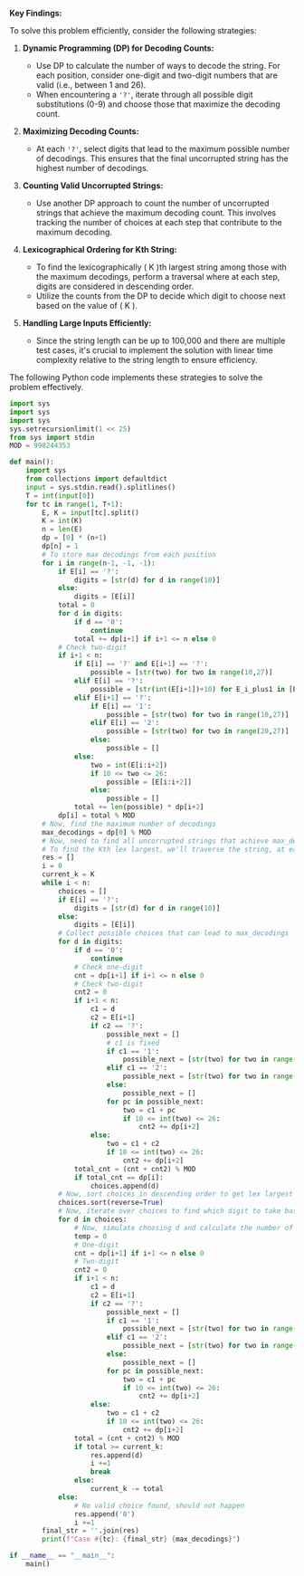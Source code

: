 **Key Findings:**

To solve this problem efficiently, consider the following strategies:

1. **Dynamic Programming (DP) for Decoding Counts:**
   - Use DP to calculate the number of ways to decode the string. For each position, consider one-digit and two-digit numbers that are valid (i.e., between 1 and 26).
   - When encountering a `'?'`, iterate through all possible digit substitutions (0-9) and choose those that maximize the decoding count.

2. **Maximizing Decoding Counts:**
   - At each `'?'`, select digits that lead to the maximum possible number of decodings. This ensures that the final uncorrupted string has the highest number of decodings.

3. **Counting Valid Uncorrupted Strings:**
   - Use another DP approach to count the number of uncorrupted strings that achieve the maximum decoding count. This involves tracking the number of choices at each step that contribute to the maximum decoding.

4. **Lexicographical Ordering for Kth String:**
   - To find the lexicographically \( K \)th largest string among those with the maximum decodings, perform a traversal where at each step, digits are considered in descending order.
   - Utilize the counts from the DP to decide which digit to choose next based on the value of \( K \).

5. **Handling Large Inputs Efficiently:**
   - Since the string length can be up to 100,000 and there are multiple test cases, it's crucial to implement the solution with linear time complexity relative to the string length to ensure efficiency.

The following Python code implements these strategies to solve the problem effectively.

```python
import sys
import sys
import sys
sys.setrecursionlimit(1 << 25)
from sys import stdin
MOD = 998244353

def main():
    import sys
    from collections import defaultdict
    input = sys.stdin.read().splitlines()
    T = int(input[0])
    for tc in range(1, T+1):
        E, K = input[tc].split()
        K = int(K)
        n = len(E)
        dp = [0] * (n+1)
        dp[n] = 1
        # To store max decodings from each position
        for i in range(n-1, -1, -1):
            if E[i] == '?':
                digits = [str(d) for d in range(10)]
            else:
                digits = [E[i]]
            total = 0
            for d in digits:
                if d == '0':
                    continue
                total += dp[i+1] if i+1 <= n else 0
            # Check two-digit
            if i+1 < n:
                if E[i] == '?' and E[i+1] == '?':
                    possible = [str(two) for two in range(10,27)]
                elif E[i] == '?':
                    possible = [str(int(E[i+1])+10) for E_i_plus1 in [E[i+1]] for two in [int(E[i+1])+10] if 10 <= two <= 26]
                elif E[i+1] == '?':
                    if E[i] == '1':
                        possible = [str(two) for two in range(10,27)]
                    elif E[i] == '2':
                        possible = [str(two) for two in range(20,27)]
                    else:
                        possible = []
                else:
                    two = int(E[i:i+2])
                    if 10 <= two <= 26:
                        possible = [E[i:i+2]]
                    else:
                        possible = []
                total += len(possible) * dp[i+2]
            dp[i] = total % MOD
        # Now, find the maximum number of decodings
        max_decodings = dp[0] % MOD
        # Now, need to find all uncorrupted strings that achieve max_decodings
        # To find the Kth lex largest, we'll traverse the string, at each '?' pick digits that can lead to max_decodings, in descending order
        res = []
        i = 0
        current_k = K
        while i < n:
            choices = []
            if E[i] == '?':
                digits = [str(d) for d in range(10)]
            else:
                digits = [E[i]]
            # Collect possible choices that can lead to max_decodings
            for d in digits:
                if d == '0':
                    continue
                # Check one-digit
                cnt = dp[i+1] if i+1 <= n else 0
                # Check two-digit
                cnt2 = 0
                if i+1 < n:
                    c1 = d
                    c2 = E[i+1]
                    if c2 == '?':
                        possible_next = []
                        # c1 is fixed
                        if c1 == '1':
                            possible_next = [str(two) for two in range(0,10)]
                        elif c1 == '2':
                            possible_next = [str(two) for two in range(0,7)]
                        else:
                            possible_next = []
                        for pc in possible_next:
                            two = c1 + pc
                            if 10 <= int(two) <= 26:
                                cnt2 += dp[i+2]
                    else:
                        two = c1 + c2
                        if 10 <= int(two) <= 26:
                            cnt2 += dp[i+2]
                total_cnt = (cnt + cnt2) % MOD
                if total_cnt == dp[i]:
                    choices.append(d)
            # Now, sort choices in descending order to get lex largest
            choices.sort(reverse=True)
            # Now, iterate over choices to find which digit to take based on K
            for d in choices:
                # Now, simulate choosing d and calculate the number of strings that follow
                temp = 0
                # One-digit
                cnt = dp[i+1] if i+1 <= n else 0
                # Two-digit
                cnt2 = 0
                if i+1 < n:
                    c1 = d
                    c2 = E[i+1]
                    if c2 == '?':
                        possible_next = []
                        if c1 == '1':
                            possible_next = [str(two) for two in range(0,10)]
                        elif c1 == '2':
                            possible_next = [str(two) for two in range(0,7)]
                        else:
                            possible_next = []
                        for pc in possible_next:
                            two = c1 + pc
                            if 10 <= int(two) <= 26:
                                cnt2 += dp[i+2]
                    else:
                        two = c1 + c2
                        if 10 <= int(two) <= 26:
                            cnt2 += dp[i+2]
                total = (cnt + cnt2) % MOD
                if total >= current_k:
                    res.append(d)
                    i +=1
                    break
                else:
                    current_k -= total
            else:
                # No valid choice found, should not happen
                res.append('0')
                i +=1
        final_str = ''.join(res)
        print(f"Case #{tc}: {final_str} {max_decodings}")

if __name__ == "__main__":
    main()
```
